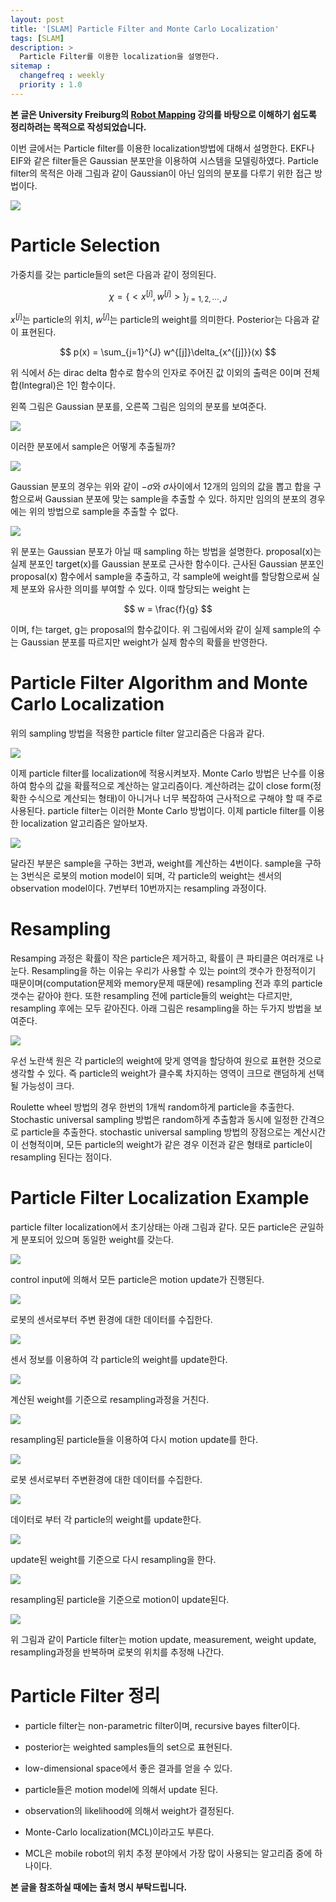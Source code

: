 ```yaml
---
layout: post
title: '[SLAM] Particle Filter and Monte Carlo Localization'
tags: [SLAM]
description: >
  Particle Filter를 이용한 localization을 설명한다.
sitemap :
  changefreq : weekly
  priority : 1.0
---
```

 
**본 글은 University Freiburg의 [Robot Mapping](http://ais.informatik.uni-freiburg.de/teaching/ws13/mapping/) 강의를 바탕으로 이해하기 쉽도록 정리하려는 목적으로 작성되었습니다.**

이번 글에서는 Particle filter를 이용한 localization방법에 대해서 설명한다. EKF나 EIF와 같은 filter들은 Gaussian 분포만을 이용하여 시스템을 모델링하였다. Particle filter의 목적은 아래 그림과 같이 Gaussian이 아닌 임의의 분포를 다루기 위한 접근 방법이다.

![](https://i.imgur.com/AQvvPJX.png)

# Particle Selection

가중치를 갖는 particle들의 set은 다음과 같이 정의된다.

$$
\chi = \{<x^{[j]},w^{[j]}>\}_{j=1,2,\cdots, J}
$$

$x^{[j]}$는 particle의 위치, $w^{[j]}$는 particle의 weight를 의미한다. Posterior는 다음과 같이 표현된다.

$$
p(x) = \sum_{j=1}^{J} w^{[j]}\delta_{x^{[j]}}(x)
$$

위 식에서 $\delta$는 dirac delta 함수로 함수의 인자로 주어진 값 이외의 출력은 0이며 전체 합(Integral)은 1인 함수이다.

왼쪽 그림은 Gaussian 분포를, 오른쪽 그림은 임의의 분포를 보여준다.

![](https://i.imgur.com/IenMmnQ.png)

이러한 분포에서 sample은 어떻게 추출될까?

![](https://i.imgur.com/pDRCfi0.png)

Gaussian 분포의 경우는 위와 같이 $-\sigma$와 $\sigma$사이에서 12개의 임의의 값을 뽑고 합을 구함으로써 Gaussian 분포에 맞는 sample을 추출할 수 있다. 하지만 임의의 분포의 경우에는 위의 방법으로 sample을 추출할 수 없다.

![](https://i.imgur.com/P8QsjnJ.png)

위 분포는 Gaussian 분포가 아닐 때 sampling 하는 방법을 설명한다. proposal(x)는 실제 분포인 target(x)를 Gaussian 분포로 근사한 함수이다. 근사된 Gaussian 분포인 proposal(x) 함수에서 sample을 추출하고, 각 sample에 weight를 할당함으로써 실제 분포와 유사한 의미를 부여할 수 있다. 이때 할당되는 weight 는

$$
w = \frac{f}{g}
$$

이며, f는 target, g는 proposal의 함수값이다. 위 그림에서와 같이 실제 sample의 수는 Gaussian 분포를 따르지만 weight가 실제 함수의 확률을 반영한다.

# Particle Filter Algorithm and Monte Carlo Localization

위의 sampling 방법을 적용한 particle filter 알고리즘은 다음과 같다.

![](https://i.imgur.com/nvz4WO7.png)

이제 particle filter를 localization에 적용시켜보자. Monte Carlo 방법은 난수를 이용하여 함수의 값을 확률적으로 계산하는 알고리즘이다. 계산하려는 값이 close form(정확한 수식으로 계산되는 형태)이 아니거나 너무 복잡하여 근사적으로 구해야 할 때 주로 사용된다. particle filter는 이러한 Monte Carlo 방법이다. 이제 particle filter를 이용한 localization 알고리즘은 알아보자.

![](https://i.imgur.com/NtrQBw5.png)

달라진 부분은 sample을 구하는 3번과, weight를 계산하는 4번이다. sample을 구하는 3번식은 로봇의 motion model이 되며, 각 particle의 weight는 센서의 observation model이다. 7번부터 10번까지는 resampling 과정이다.

# Resampling

Resamping 과정은 확률이 작은 particle은 제거하고, 확률이 큰 파티클은 여러개로 나눈다. Resampling을 하는 이유는 우리가 사용할 수 있는 point의 갯수가 한정적이기 때문이며(computation문제와 memory문제 때문에) resampling 전과 후의 particle 갯수는 같아야 한다. 또한 resampling 전에 particle들의 weight는 다르지만, resampling 후에는 모두 같아진다. 아래 그림은 resampling을 하는 두가지 방법을 보여준다.

![](https://i.imgur.com/98XOvqN.png)

우선 노란색 원은 각 particle의 weight에 맞게 영역을 할당하여 원으로 표현한 것으로 생각할 수 있다. 즉 particle의 weight가 클수록 차지하는 영역이 크므로 랜덤하게 선택될 가능성이 크다.

Roulette wheel 방법의 경우 한번의 1개씩 random하게 particle을 추출한다. Stochastic universal sampling 방법은 random하게 추출함과 동시에 일정한 간격으로 particle을 추출한다. stochastic universal sampling 방법의 장점으로는 계산시간이 선형적이며, 모든 particle의 weight가 같은 경우 이전과 같은 형태로 particle이 resampling 된다는 점이다.

# Particle Filter Localization Example

particle filter localization에서 초기상태는 아래 그림과 같다. 모든 particle은 균일하게 분포되어 있으며 동일한 weight를 갖는다.

![](https://i.imgur.com/IBSQvDs.png)

control input에 의해서 모든 particle은 motion update가 진행된다.

![](https://i.imgur.com/AllEOx1.png)

로봇의 센서로부터 주변 환경에 대한 데이터를 수집한다.

![](https://i.imgur.com/ZOU0mKY.png)

센서 정보를 이용하여 각 particle의 weight를 update한다.

![](https://i.imgur.com/Ds9dcUj.png)

계산된 weight를 기준으로 resampling과정을 거친다.

![](https://i.imgur.com/Yx0Ghu9.png)

resampling된 particle들을 이용하여 다시 motion update를 한다.

![](https://i.imgur.com/Vvngp4K.png)

로봇 센서로부터 주변환경에 대한 데이터를 수집한다.

![](https://i.imgur.com/1UJWIxg.png)

데이터로 부터 각 particle의 weight를 update한다.

![](https://i.imgur.com/sElRovs.png)

update된 weight를 기준으로 다시 resampling을 한다.

![](https://i.imgur.com/H0fShgt.png)

resampling된 particle을 기준으로 motion이 update된다.

![](https://i.imgur.com/sTqLMc8.png)

위 그림과 같이 Particle filter는 motion update, measurement, weight update, resampling과정을 반복하며 로봇의 위치를 추정해 나간다.

# Particle Filter 정리

* particle filter는 non-parametric filter이며, recursive bayes filter이다.

* posterior는 weighted samples들의 set으로 표현된다.

* low-dimensional space에서 좋은 결과를 얻을 수 있다.

* particle들은 motion model에 의해서 update 된다.

* observation의 likelihood에 의해서 weight가 결정된다.

* Monte-Carlo localization(MCL)이라고도 부른다.

* MCL은 mobile robot의 위치 추정 분야에서 가장 많이 사용되는 알고리즘 중에 하나이다.

**본 글을 참조하실 때에는 출처 명시 부탁드립니다.**
